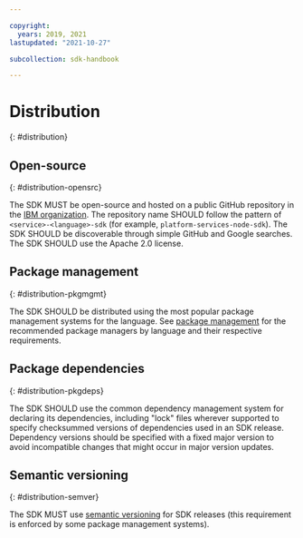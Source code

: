 ```yaml
---

copyright:
  years: 2019, 2021
lastupdated: "2021-10-27"

subcollection: sdk-handbook

---
```


# Distribution
{: #distribution}

## Open-source
{: #distribution-opensrc}

The SDK MUST be open-source and hosted on a public GitHub repository in the [IBM organization](https://github.com/IBM). The repository name SHOULD follow the pattern of `<service>-<language>-sdk` (for example, `platform-services-node-sdk`).
The SDK SHOULD be discoverable through simple GitHub and Google searches.
The SDK SHOULD use the Apache 2.0 license.

## Package management
{: #distribution-pkgmgmt}

The SDK SHOULD be distributed using the most popular package management systems for the language.
See [package management](/docs/sdk-handbook?topic=sdk-handbook-devtools#devtools-pkgmgmt) for the recommended package managers by language and their respective requirements.

## Package dependencies
{: #distribution-pkgdeps}

The SDK SHOULD use the common dependency management system for declaring its dependencies,
including "lock" files wherever supported to specify checksummed versions of dependencies used in an SDK release.
Dependency versions should be specified with a fixed major version to avoid incompatible changes
that might occur in major version updates.

## Semantic versioning
{: #distribution-semver}

The SDK MUST use [semantic versioning](https://semver.org/) for SDK releases
(this requirement is enforced by some package management systems).
